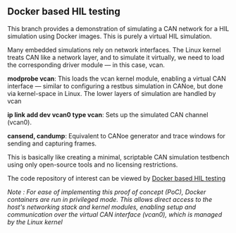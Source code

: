 ## Docker based HIL testing

This branch provides a demonstration of simulating a CAN network for a HIL simulation using Docker images. This is purely a virtual HIL simulation.

Many embedded simulations rely on network interfaces. The Linux kernel treats CAN like a network layer, and to simulate it virtually, we need to load the corresponding driver module — in this case, vcan.

**modprobe vcan**: This loads the vcan kernel module, enabling a virtual CAN interface — similar to configuring a restbus simulation in CANoe, but done via kernel-space in Linux. The lower layers of simulation are handled by vcan

**ip link add dev vcan0 type vcan**: Sets up the simulated CAN channel (vcan0).

**cansend, candump**: Equivalent to CANoe generator and trace windows for sending and capturing frames.

This is basically like creating a minimal, scriptable CAN simulation testbench using only open-source tools and no licensing restrictions.

The code repository of interest can be viewed by [Docker based HIL testing](https://github.com/ManiRajan1/Project_repositories/tree/Docker_based_HIL_testing)

*_Note : For ease of implementing this proof of concept (PoC), Docker containers are run in privileged mode. This allows direct access to the host's networking stack and kernel modules, enabling setup and communication over the virtual CAN interface (vcan0), which is managed by the Linux kernel_*